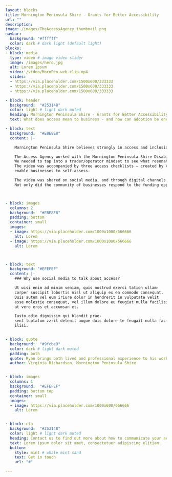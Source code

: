 ```yaml
---
layout: blocks
title: Mornington Peninsula Shire - Grants for Better Accessibility
url: ""
description:
image: /images/TheAccessAgency_thumbnail.png
navbar:
  background: "#ffffff"
  color: dark # dark light (default light)
blocks:
- block: media
  type: video # image video slider
  image: /images/hero.jpg
  alt: Lorem Ipsum
  video: /video/MornPen-web-clip.mp4
  slides:
  - https://via.placeholder.com/1500x600/333333
  - https://via.placeholder.com/1500x600/333333
  - https://via.placeholder.com/1500x600/333333

- block: header
  background:  "#253148"
  color: light # light dark muted
  heading: Mornington Peninsula Shire - Grants for Better Accessibility   
  text: What does access mean to business - and how can adoption be encouraged?

- block: text
  background:  "#E8E8E8"
  content: |-

    Mornington Peninsula Shire believes strongly in access and inclusion. Virginia Richardson, heading up the area, is a long-time advocate, Universal Design professional and champion of inclusion. The council grants were available for business to improve their access – physical and virtual – but how to get word out? And what does accessibility mean to local traders?

    The Access Agency worked with the Mornington Peninsula Shire Disability Advisory Committee (DAC), ‘MP Business’ members and local council to see what messaging would cut through to encourage submissions.
    We needed to tap into a trader/operator mindset to see what resonated. Several sessions were held with the DAC and Council until the script for an explanatory video was developed.
    The video was accompanied by three access checklists – created by Virginia - to
    enable businesses to self-assess.

    The video was shared on social media, and through digital channels – leading to the checklists and to the grant applications.
    Not only did the community of businesses respond to the funding opportunities, they also developed an understanding of how access can help business efforts in the future.



- block: images
  columns: 2
  background:  "#E8E8E8"
  padding: bottom
  container: small
  images:
  - image: https://via.placeholder.com/1000x1000/666666
    alt: Lorem
  - image: https://via.placeholder.com/1000x1000/666666
    alt: Lorem



- block: text
  background: "#EFEFEF"
  content: |-
    ### Why use social media to talk about access?

    Ut wisi enim ad minim veniam, quis nostrud exerci tation ullam-
    corper suscipit lobortis nisl ut aliquip ex ea commodo consequat.
    Duis autem vel eum iriure dolor in hendrerit in vulputate velit
    esse molestie consequat, vel illum dolore eu feugiat nulla facilisis
    at vero eros et accumsan et.

    Iusto odio dignissim qui blandit prae-
    sent luptatum zzril delenit augue duis dolore te feugait nulla fac-
    ilisi.


- block: quote
  background:  "#9fcbe9"
  color: dark # light dark muted
  padding: both
  quote: Ryan brings both lived and professional experience to his work which is a valued and sought-after combination
  author: Virginia Richardson, Mornington Peninsula Shire


- block: images
  columns: 1
  background:  "#EFEFEF"
  padding: bottom top
  container: small
  images:
  - image: https://via.placeholder.com/1000x600/666666
    alt: Lorem


- block: cta
  background:  "#253148"
  color: light # light dark muted
  heading: Contact us to find out more about how to communicate your access
  text: Lorem ipsum dolor sit amet, consectetuer adipiscing elitiam.
  button:
    style: mint # whale mint sand
    text: Get in touch
    url: "#"

---
```

